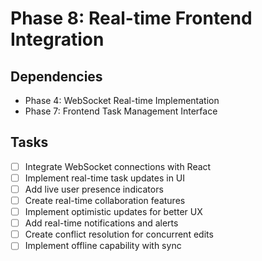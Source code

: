 # Phase 8: Real-time Frontend Integration

## Dependencies
- Phase 4: WebSocket Real-time Implementation
- Phase 7: Frontend Task Management Interface

## Tasks
- [ ] Integrate WebSocket connections with React
- [ ] Implement real-time task updates in UI
- [ ] Add live user presence indicators
- [ ] Create real-time collaboration features
- [ ] Implement optimistic updates for better UX
- [ ] Add real-time notifications and alerts
- [ ] Create conflict resolution for concurrent edits
- [ ] Implement offline capability with sync 